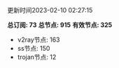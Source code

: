 更新时间2023-02-10 02:27:15

**总订阅: 73**
**总节点: 915**
**有效节点: 325**
- v2ray节点: 163
- ss节点: 150
- trojan节点: 12
